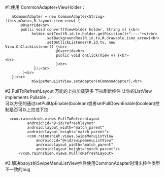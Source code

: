 #1.使用 CommonAdapter+ViewHolder：<br>
```
   mCommonAdapter = new CommonAdapter<String>(this,mDatas,R.layout.item_view) {
       @Override<br>
       public void convert(ViewHolder holder, String s) {<br>
            holder.setText(R.id.tv,holder.getPosition()+"----"+s)<br>
                  .setBackgroundRes(R.id.tv,R.drawable.icon_arrow)<br>
                  .setOnClickListener(R.id.tv, new View.OnClickListener() {<br>
                       @Override<br>
                       public void onClick(View v) {<br>
<br>
                       }<br>
             });<br>
        }<br>
   };<br>
            mSwipeMenuListView.setAdapter(mCommonAdapter);<br>
 ```
#2.PullToRefreshLayout 万能的上拉加载更多 下拉刷新控件 让你的ListView  implements Pullable ，<br>
  可以方便的通过setPullUpEnable(boolean)或者setPullDownEnable(boolean)控制是否可以上拉或下拉<br>
  ```
    <com.rainnshieh.views.PullToRefreshLayout
            android:id="@+id/refreshlayout"
            android:layout_width="match_parent"
            android:layout_height="match_parent">
            <com.rainnshieh.views.SwipeMenuListView
                android:id="@+id/swipemenuListView"
                android:layout_width="match_parent"
                android:layout_height="match_parent"/>
        </com.rainnshieh.views.PullToRefreshLayout>
```

#3.解决baoyz的SwipeMenuListView控件使用CommonAdapter时滑出控件类型不一致的bug<br>
